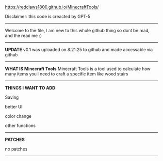 https://redclaws1800.github.io/MinecraftTools/

Disclaimer: this code is creacted by GPT-5

---

Welcome to the file, I am new to this whole github thing so dont be mad, and the read me :)

---

**UPDATE**
v0.1 was uploaded on 8.21.25 to github and made accessable via github

---

**WHAT IS Minecraft Tools**
Minecraft Tools is a tool used to calculate how many items youll need to craft a specific item like wood stairs

---

**THINGS I WANT TO ADD**

Saving

better UI

color change

other functions

---

**PATCHES**

no patches

---

